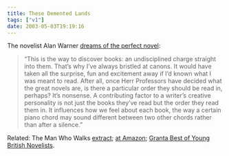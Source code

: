 ```yaml
---
title: These Demented Lands
tags: ["v1"]
date: 2003-05-03T19:19:16
---
```


The novelist Alan Warner [dreams of the perfect novel][1]:

> &#8220;This is the way to discover books: an undisciplined charge straight into them. That&#8217;s why I&#8217;ve always bristled at canons. It would have taken all the surprise, fun and excitement away if I&#8217;d known what I was meant to read. After all, once Herr Professors have decided what the great novels are, is there a particular order they should be read in, perhaps? It&#8217;s nonsense. A contributing factor to a writer&#8217;s creative personality is not just the books they&#8217;ve read but the order they read them in. It influences how we feel about each book, the way a certain piano chord may sound different between two other chords rather than after a silence.&#8221;

Related: The Man Who Walks [extract][2]; [at Amazon][3]; [Granta Best of Young British Novelists][4].

[1]: http://books.guardian.co.uk/review/story/0,12084,938821,00.html "The Guardian: Dream of the perfect novel"
[2]: http://www.randomhouse.co.uk/catalog/extract.htm?command=search&db=main.txt&eqisbndata=0099285460 "Random House: Book extract from The Man Who Walks"
[3]: http://www.amazon.co.uk/exec/obidos/ASIN/0099285460/ohsky "Amazon.co.uk: Alan Warner's The Man Who Walks"
[4]: http://www.granta.com/extracts/1949 "Introduction to Granta Best of Young British Novelists 2003 (includes Alan Warner)"
